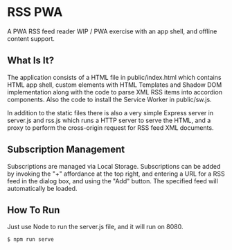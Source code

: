 # RSS PWA

A PWA RSS feed reader WIP / PWA exercise with an app shell, and offline content support.

## What Is It?

The application consists of a HTML file in public/index.html which contains HTML app shell, custom elements with HTML Templates and Shadow DOM implementation along with the code to parse XML RSS items into accordion components. Also the code to install the Service Worker in public/sw.js.

In addition to the static files there is also a very simple Express server in server.js and rss.js which runs a HTTP server to serve the HTML, and a proxy to perform the cross-origin request for RSS feed XML documents.

## Subscription Management

Subscriptions are managed via Local Storage. Subscriptions can be added by invoking the "+" affordance at the top right, and entering a URL for a RSS feed in the dialog box, and using the "Add" button. The specified feed will automatically be loaded.

## How To Run

Just use Node to run the server.js file, and it will run on 8080.

```$ npm run serve```

